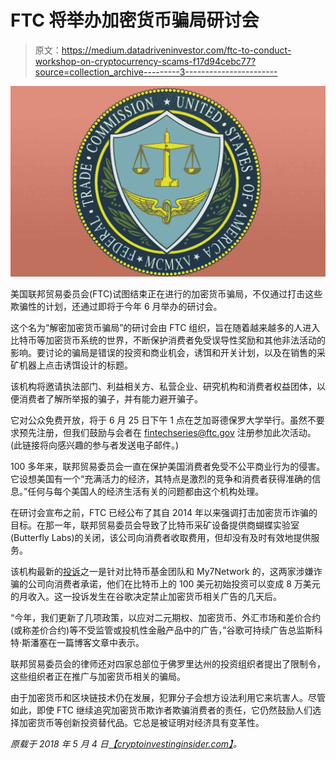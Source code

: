# FTC 将举办加密货币骗局研讨会

> 原文：<https://medium.datadriveninvestor.com/ftc-to-conduct-workshop-on-cryptocurrency-scams-f17d94cebc77?source=collection_archive---------3----------------------->

![](img/582a3d51c3ff1c041d2a77080700ed77.png)

美国联邦贸易委员会(FTC)试图结束正在进行的加密货币骗局，不仅通过打击这些欺骗性的计划，还通过即将于今年 6 月举办的研讨会。

这个名为“解密加密货币骗局”的研讨会由 FTC 组织，旨在随着越来越多的人进入比特币等加密货币系统的世界，不断保护消费者免受误导性奖励和其他非法活动的影响。要讨论的骗局是错误的投资和商业机会，诱饵和开关计划，以及在销售的采矿机器上点击诱饵设计的标题。

该机构将邀请执法部门、利益相关方、私营企业、研究机构和消费者权益团体，以便消费者了解所举报的骗子，并有能力避开骗子。

它对公众免费开放，将于 6 月 25 日下午 1 点在芝加哥德保罗大学举行。虽然不要求预先注册，但我们鼓励与会者在 fintechseries@ftc.gov 注册参加此次活动。(此链接将向感兴趣的参与者发送电子邮件。)

100 多年来，联邦贸易委员会一直在保护美国消费者免受不公平商业行为的侵害。它设想美国有一个“充满活力的经济，其特点是激烈的竞争和消费者获得准确的信息。”任何与每个美国人的经济生活有关的问题都由这个机构处理。

在研讨会宣布之前，FTC 已经公布了其自 2014 年以来强调打击加密货币诈骗的目标。在那一年，联邦贸易委员会导致了比特币采矿设备提供商蝴蝶实验室(Butterfly Labs)的关闭，该公司向消费者收取费用，但却没有及时有效地提供服务。

该机构最新的[投诉](https://www.ftc.gov/system/files/documents/cases/dluca_-_bitcoint_funding_team_complaint.pdf)之一是针对比特币基金团队和 My7Network 的，这两家涉嫌诈骗的公司向消费者承诺，他们在比特币上的 100 美元初始投资可以变成 8 万美元的月收入。这一投诉发生在谷歌决定禁止加密货币相关广告的几天后。

“今年，我们更新了几项政策，以应对二元期权、加密货币、外汇市场和差价合约(或称差价合约)等不受监管或投机性金融产品中的广告，”谷歌可持续广告总监斯科特·斯潘塞在一篇博客文章中表示。

联邦贸易委员会的律师还对四家总部位于佛罗里达州的投资组织者提出了限制令，这些组织者正在推广与加密货币相关的骗局。

由于加密货币和区块链技术仍在发展，犯罪分子会想方设法利用它来坑害人。尽管如此，即使 FTC 继续追究加密货币欺诈者欺骗消费者的责任，它仍然鼓励人们选择加密货币等创新投资替代品。它总是被证明对经济具有变革性。

*原载于 2018 年 5 月 4 日*[*【cryptoinvestinginsider.com】*](https://cryptoinvestinginsider.com/blog/ftc-to-conduct-workshop-on-cryptocurrency-scams/)*。*